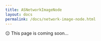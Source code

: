```yaml
---
title: ASNetworkImageNode
layout: docs
permalink: /docs/network-image-node.html
---
```


<div class = "warning">😑 This page is coming soon...</div>